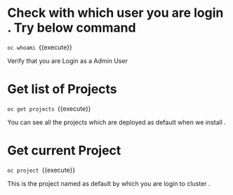 # Check with which user you are login . Try below command 

`oc whoami `{{execute}}

Verify that you are Login as a Admin User


# Get list of Projects 

`oc get projects `{{execute}}

You can see all the projects which are deployed as default when we install .

# Get current Project

`oc project `{{execute}}

This is the project named as default by which you are login to cluster .  






